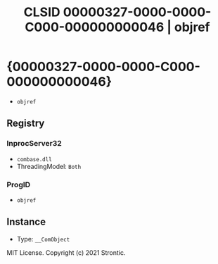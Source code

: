 ﻿---
title: "CLSID 00000327-0000-0000-C000-000000000046 | objref"
excerpt: What is COM-Object CLSID 00000327-0000-0000-C000-000000000046?
---

# {00000327-0000-0000-C000-000000000046}

* `objref`

## Registry


### InprocServer32

* `combase.dll`
* ThreadingModel: `Both`

### ProgID

* `objref`

## Instance

* Type: `__ComObject`

MIT License. Copyright (c) 2021 Strontic.


